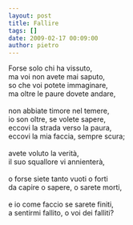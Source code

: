 ```yaml
---
layout: post
title: Fallire
tags: []
date: 2009-02-17 00:09:00
author: pietro
---
```

Forse solo chi ha vissuto,<br/>ma voi non avete mai saputo,<br/>so che voi potete immaginare,<br/>ma oltre le paure dovete andare,<br/><br/>non abbiate timore nel temere,<br/>io son oltre, se volete sapere,<br/>eccovi la strada verso la paura,<br/>eccovi la mia faccia, sempre scura;<br/><br/>avete voluto la verità,<br/>il suo squallore vi annienterà,<br/><br/>o forse siete tanto vuoti o forti<br/>da capire o sapere, o sarete morti,<br/><br/>e io come faccio se sarete finiti,<br/>a sentirmi fallito, o voi dei falliti?
